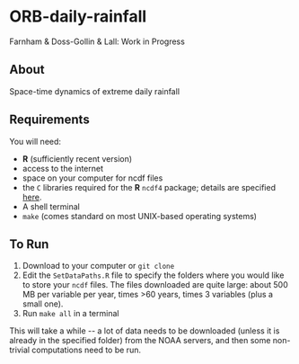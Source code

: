 # ORB-daily-rainfall

Farnham &amp; Doss-Gollin &amp; Lall: Work in Progress

## About

Space-time dynamics of extreme daily rainfall

## Requirements

You will need:

- **R** (sufficiently recent version)
- access to the internet
- space on your computer for ncdf files
- the `C` libraries required for the **R** `ncdf4` package; details are specified [here](https://cran.r-project.org/web/packages/ncdf4/ncdf4.pdf).
- A shell terminal
- `make` (comes standard on most UNIX-based operating systems)

## To Run

1. Download to your computer or `git clone`
2. Edit the `SetDataPaths.R` file to specify the folders where you would like to store your `ncdf` files. The files downloaded are quite large: about 500 MB per variable per year, times >60 years, times 3 variables (plus a small one).
3. Run `make all` in a terminal

This will take a while -- a lot of data needs to be downloaded (unless it is already in the specified folder) from the NOAA servers, and then some non-trivial computations need to be run.
